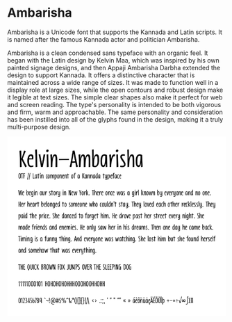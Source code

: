 # Ambarisha

Ambarisha is a Unicode font that supports the Kannada and Latin scripts. 
It is named after the famous Kannada actor and politician Ambarisha.

Ambarisha is a clean condensed sans typeface with an organic feel. It began with the Latin design by Kelvin Maa, which was inspired by his own painted signage designs, and then Appaji Ambarisha Darbha extended the design to support Kannada. It offers a distinctive character that is maintained across a wide range of sizes. It was made to function well in a display role at large sizes, while the open contours and robust design make it legible at text sizes. The simple clear shapes also make it perfect for web and screen reading. The type's personality is intended to be both vigorous and firm, warm and approachable. The same personality and consideration has been instilled into all of the glyphs found in the design, making it a truly multi-purpose design.

![Screenshot](screenshot.png?raw=true "Title")
